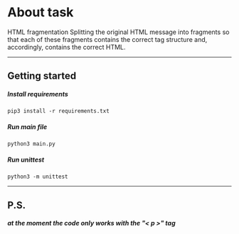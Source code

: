 # About task

HTML fragmentation
Splitting the original HTML message into fragments so that each of these fragments 
contains the correct tag structure and, accordingly, contains the correct HTML.
____________________________________________________

## Getting started

##### Install requirements
```
pip3 install -r requirements.txt
```

##### Run main file
```
python3 main.py
```

##### Run unittest
```
python3 -m unittest
```

____________________________________________________
## P.S.

##### at the moment the code only works with the "< p >" tag
